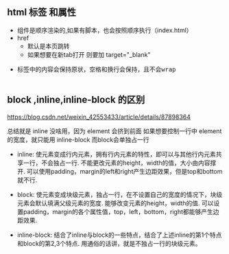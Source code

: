 ## html 标签 和属性

* 组件是顺序渲染的,如果有脚本，也会按照顺序执行（index.html）
* href 
	* 默认是本页跳转
	* 如果想要在新tab打开 则要加 target="_blank" 
* <pre>标签中的内容会保持原状，空格和换行会保持，且不会wrap

## block ,inline,inline-block 的区别
https://blog.csdn.net/weixin_42553433/article/details/87898364

总结就是 inline 没啥用，因为 element 会挤到前面
如果想要控制一行中 element的宽度，就只能用 inline-block
而block会单独占一行

* inline:
使元素变成行内元素，拥有行内元素的特性，即可以与其他行内元素共享一行，不会独占一行. 
不能更改元素的height，width的值，大小由内容撑开. 
可以使用padding，margin的left和right产生边距效果，但是top和bottom就不行.

* block:
使元素变成块级元素，独占一行，在不设置自己的宽度的情况下，块级元素会默认填满父级元素的宽度. 
能够改变元素的height，width的值. 
可以设置padding，margin的各个属性值，top，left，bottom，right都能够产生边距效果.

* inline-block:
结合了inline与block的一些特点，结合了上述inline的第1个特点和block的第2,3个特点.
用通俗的话讲，就是不独占一行的块级元素。

